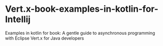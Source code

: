 # Vert.x-book-examples-in-kotlin-for-Intellij
Examples in kotlin for book: A gentle guide to asynchronous programming with Eclipse Vert.x for Java developers

